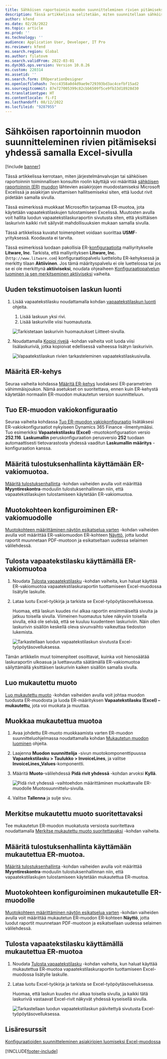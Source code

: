 ```yaml
---
title: Sähköisen raportoinnin muodon suunnitteleminen rivien pitämiseksi yhdessä samalla Excel-sivulla
description: Tässä artikkelissa selitetään, miten suunnitellaan sähköisen raportoinnin (ER) muoto, joka pitää rivit samalla Microsoft Excel -sivulla.
author: kfend
ms.date: 02/28/2022
ms.topic: article
ms.prod: ''
ms.technology: ''
audience: Application User, Developer, IT Pro
ms.reviewer: kfend
ms.search.region: Global
ms.author: filatovm
ms.search.validFrom: 2022-03-01
ms.dyn365.ops.version: Version 10.0.26
ms.custom: 220314
ms.assetid: ''
ms.search.form: EROperationDesigner
ms.openlocfilehash: 7ecc4358a0d4d9ae9e729393bd3ac4cefbf15ad2
ms.sourcegitcommit: 87e727005399c82cbb6509f5ce9fb33d18928d30
ms.translationtype: HT
ms.contentlocale: fi-FI
ms.lasthandoff: 08/12/2022
ms.locfileid: "9287955"
---
```

# <a name="design-an-er-format-to-keep-rows-together-on-the-same-excel-page"></a>Sähköisen raportoinnin muodon suunnitteleminen rivien pitämiseksi yhdessä samalla Excel-sivulla

[!include [banner](../includes/banner.md)]


Tässä artikkelissa kerrotaan, miten järjestelmänvalvojan tai sähköisen raportoinnin toiminnallisen konsultin roolin käyttäjä voi määrittää [sähköisen raportoinnin (ER)](general-electronic-reporting.md) [muodon](er-overview-components.md#format-component) lähtevien asiakirjojen muodostamiseksi Microsoft Excelissä ja asiakirjan sivuttamisen hallitsemiseksi siten, että luodut rivit pidetään samalla sivulla.

Tässä esimerkissä muokkaat Microsoftin tarjoamaa ER-muotoa, jota käytetään vapaatekstilaskujen tulostamiseen Excelissä. Muutosten avulla voit hallita luodun vapaatekstilaskuraportin sivutusta siten, että yksittäisen laskurivin kaikki rivit säilyvät mahdollisuuksien mukaan samalla sivulla.

Tässä artikkelissa kuvatut toimenpiteet voidaan suorittaa **USMF**-yrityksessä. Koodausta ei tarvita.

Tässä esimerkissä luodaan pakollisia ER-[konfiguraatioita](general-electronic-reporting.md#Configuration) malliyritykselle **Litware, Inc**. Tarkista, että malliyrityksen **Litware, Inc.** (`http://www.litware.com`) konfiguraatiopalvelu luetteloitu ER-kehyksessä ja merkitty tilaan **Aktiivinen**. Jos tämä määrityspalvelu ei ole luettelossa tai jos se ei ole merkittynä **aktiiviseksi**, noudata ohjeaiheen [Konfiguraatiopalvelun luominen ja sen merkitseminen aktiiviseksi](tasks/er-configuration-provider-mark-it-active-2016-11.md) vaiheita.

## <a name="enter-a-new-free-text-invoice"></a>Uuden tekstimuotoisen laskun luonti

1. Lisää vapaatekstilasku noudattamalla kohdan [vapaatekstilaskun luonti](../../../finance/accounts-receivable/create-free-text-invoice-new.md#create-a-free-text-invoice-1) ohjeita.

    1. Lisää laskuun yksi rivi.
    2. Lisää laskuriville viisi huomautusta.

    ![Tarkistetaan laskurivin huomautukset Liitteet-sivulla.](./media/er-keep-excel-rows-together-notes.png)

2. Noudattamalla [Kopioi rivejä](../../../finance/accounts-receivable/create-free-text-invoice-new.md#copy-lines) -kohdan vaiheita voit luoda viisi lisälaskuriviä, jotka kopioivat edellisessä vaiheessa lisätyn laskurivin.

    ![Vapaatekstilaskun rivien tarkasteleminen vapaatekstilaskusivulla.](./media/er-keep-excel-rows-together-invoice.png)

## <a name="configure-the-er-framework"></a>Määritä ER-kehys

Seuraa vaiheita kohdassa [Määritä ER-kehys](er-quick-start2-customize-report.md#ConfigureFramework) luodaksesi ER-parametrien vähimmäisjoukon. Nämä asetukset on suoritettava, ennen kuin ER-kehystä käytetään normaalin ER-muodon mukautetun version suunnitteluun.

## <a name="import-the-standard-er-format-configuration"></a>Tuo ER-muodon vakiokonfiguraatio

Seuraa vaiheita kohdassa [Tuo ER-muodon vakiokonfiguraatio](er-quick-start2-customize-report.md#ImportERSolution1) lisätäksesi ER-vakiokonfiguraatiot nykyiseen Dynamics 365 Finance -ilmentymääsi. Tuo esimerkiksi **Vapaatekstilasku (Excel)** -muotokonfiguraation versio **252.116**. **Laskumallin** peruskonfiguraation perusversio **252** tuodaan automaattisesti tietovarastosta yhdessä vaaditun **Laskumallin määritys** -konfiguraation kanssa.

## <a name="set-up-print-management-to-use-the-standard-er-format"></a>Määritä tulostuksenhallinta käyttämään ER-vakiomuotoa.

[Määritä tulostuksenhallinta](er-embed-images-header-footer-excel-reports.md#ConfigurePrintManagement1) -kohdan vaiheiden avulla voit määrittää **Myyntireskontra**-moduulin tulostuksenhallinnan niin, että vapaatekstilaskujen tulostamiseen käytetään ER-vakiomuotoa.

## <a name="configure-a-format-destination-for-the-standard-er-format"></a>Muotokohteen konfiguroiminen ER-vakiomuodolle

[Muotokohteen määrittäminen näytön esikatselua varten](er-quick-start1-new-solution.md#ConfigureDestination) -kohdan vaiheiden avulla voit määrittää ER-vakiomuodon ER-kohteen [Näyttö](er-destination-type-screen.md), jotta luodut raportit muunnetaan PDF-muotoon ja esikatseltaan uudessa selaimen välilehdessä.

## <a name="print-a-free-text-invoice-by-using-the-standard-er-format"></a>Tulosta vapaatekstilasku käyttämällä ER-vakiomuotoa

1. Noudata [Tulosta vapaatekstilasku](er-embed-images-header-footer-excel-reports.md#ProcessInvoice1) -kohdan vaiheita, kun haluat käyttää ER-vakiomuotoa vapaatekstilaskuraportin tuottamiseen Excel-muodossa lisätylle laskulle.
2. Lataa luotu Excel-työkirja ja tarkista se Excel-työpöytäsovelluksessa.

    Huomaa, että laskun kuudes rivi alkaa raportin ensimmäiseltä sivulta ja jatkuu toisella sivulla. Viimeinen huomautus tulee näkyviin toisella sivulla, eikä ole selvää, että se kuuluu kuudenteen laskuriviin. Näin ollen laskurivin sisällön keskellä oleva sivunvaihto vaikeuttaa tiedoston lukemista.

    ![Tarkastellaan luodun vapaatekstilaskun sivutusta Excel-työpöytäsovelluksessa.](./media/er-keep-excel-rows-together-invoice1.gif)

Tämän artikkelin muut toimenpiteet osoittavat, kuinka voit hienosäätää laskuraportin ulkoasua ja luettavuutta säätämällä ER-vakiomuotoa säilyttämällä yksittäisen laskurivin kaiken sisällön samalla sivulla.

## <a name="create-a-custom-format"></a>Luo mukautettu muoto

[Luo mukautettu muoto](er-embed-images-header-footer-excel-reports.md#DeriveProvidedFormat) -kohdan vaiheiden avulla voit johtaa muodon tuodusta ER-muodosta ja luoda ER-määrityksen **Vapaatekstilasku (Excel) – mukautettu**, jota voi muokata ja muuttaa.

## <a name="edit-the-custom-format"></a>Muokkaa mukautettua muotoa

1. Avaa johdettu ER-muoto muokkaamista varten ER-muodon suunnitteluohjelmassa noudattamalla kohdan [Mukautetun muodon luominen](er-embed-images-header-footer-excel-reports.md#ConfigureDerivedFormat) ohjeita.
2. Laajenna **Muodon suunnittelija** -sivun muotokomponenttipuussa **Vapaatekstilasku \> Taulukko \> InvoiceLines**, ja valitse **InvoiceLines_Values**-komponentti.
3. Määritä **Muoto**-välilehdessä **Pidä rivit yhdessä** -kohdan arvoksi **Kyllä**.

    ![Pidä rivit yhdessä -vaihtoehdon määrittäminen muokattavalle ER-muodolle Muotosuunnittelu-sivulla.](./media/er-keep-excel-rows-together-format.png)

4. Valitse **Tallenna** ja sulje sivu.

## <a name="mark-the-custom-format-as-runnable"></a>Merkitse mukautettu muoto suoritettavaksi

Tee mukautetun ER-muodon muokatusta versiosta suoritettava noudattamalla [Merkitse mukautettu muoto suoritettavaksi](er-embed-images-header-footer-excel-reports.md#MarkFormatRunnable) -kohdan vaiheita.

## <a name="set-up-print-management-to-use-the-custom-er-format"></a>Määritä tulostuksenhallinta käyttämään mukautettua ER-muotoa.

[Määritä tulostuksenhallinta](er-embed-images-header-footer-excel-reports.md#ConfigurePrintManagement2) -kohdan vaiheiden avulla voit määrittää **Myyntireskontra**-moduulin tulostuksenhallinnan niin, että vapaatekstilaskujen tulostamiseen käytetään mukautettua ER-muotoa.

## <a name="configure-a-format-destination-for-the-custom-er-format"></a>Muotokohteen konfiguroiminen mukautetulle ER-muodolle

[Muotokohteen määrittäminen näytön esikatselua varten](er-quick-start1-new-solution.md#ConfigureDestination) -kohdan vaiheiden avulla voit määrittää mukautetun ER-muodon ER-kohteen **Näyttö**, jotta luodut raportit muunnetaan PDF-muotoon ja esikatsellaan uudessa selaimen välilehdessä.

## <a name="print-a-free-text-invoice-by-using-the-custom-er-format"></a>Tulosta vapaatekstilasku käyttämällä mukautettua ER-muotoa

1. Noudata [Tulosta vapaatekstilasku](er-embed-images-header-footer-excel-reports.md#ProcessInvoice2) -kohdan vaiheita, kun haluat käyttää mukautettua ER-muotoa vapaatekstilaskuraportin tuottamiseen Excel-muodossa lisätylle laskulle.
2. Lataa luotu Excel-työkirja ja tarkista se Excel-työpöytäsovelluksessa.

    Huomaa, että laskun kuudes rivi alkaa toisella sivulla, ja kaikki tätä laskuriviä vastaavat Excel-rivit näkyvät yhdessä kyseisellä sivulla.

    ![Tarkastellaan luodun vapaatekstilaskun päivitettyä sivutusta Excel-työpöytäsovelluksessa.](./media/er-keep-excel-rows-together-invoice2.gif)

## <a name="additional-resources"></a>Lisäresurssit

[Konfiguraatioiden suunnitteleminen asiakirjojen luomiseksi Excel-muodossa](er-fillable-excel.md)

[!INCLUDE[footer-include](../../../includes/footer-banner.md)]
